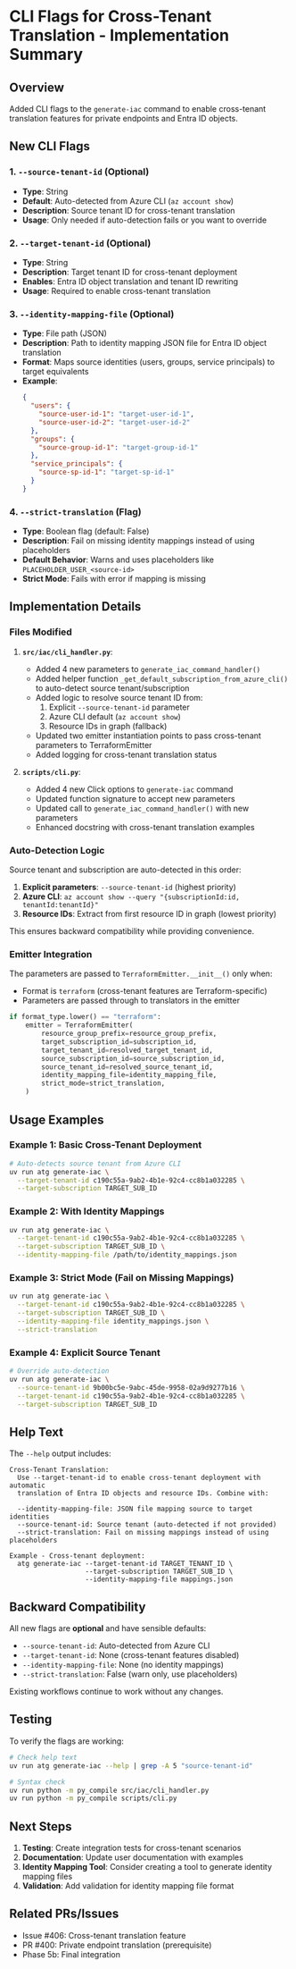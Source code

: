 # CLI Flags for Cross-Tenant Translation - Implementation Summary

## Overview
Added CLI flags to the `generate-iac` command to enable cross-tenant translation features for private endpoints and Entra ID objects.

## New CLI Flags

### 1. `--source-tenant-id` (Optional)
- **Type**: String
- **Default**: Auto-detected from Azure CLI (`az account show`)
- **Description**: Source tenant ID for cross-tenant translation
- **Usage**: Only needed if auto-detection fails or you want to override

### 2. `--target-tenant-id` (Optional)
- **Type**: String
- **Description**: Target tenant ID for cross-tenant deployment
- **Enables**: Entra ID object translation and tenant ID rewriting
- **Usage**: Required to enable cross-tenant translation

### 3. `--identity-mapping-file` (Optional)
- **Type**: File path (JSON)
- **Description**: Path to identity mapping JSON file for Entra ID object translation
- **Format**: Maps source identities (users, groups, service principals) to target equivalents
- **Example**:
  ```json
  {
    "users": {
      "source-user-id-1": "target-user-id-1",
      "source-user-id-2": "target-user-id-2"
    },
    "groups": {
      "source-group-id-1": "target-group-id-1"
    },
    "service_principals": {
      "source-sp-id-1": "target-sp-id-1"
    }
  }
  ```

### 4. `--strict-translation` (Flag)
- **Type**: Boolean flag (default: False)
- **Description**: Fail on missing identity mappings instead of using placeholders
- **Default Behavior**: Warns and uses placeholders like `PLACEHOLDER_USER_<source-id>`
- **Strict Mode**: Fails with error if mapping is missing

## Implementation Details

### Files Modified

1. **`src/iac/cli_handler.py`**:
   - Added 4 new parameters to `generate_iac_command_handler()`
   - Added helper function `_get_default_subscription_from_azure_cli()` to auto-detect source tenant/subscription
   - Added logic to resolve source tenant ID from:
     1. Explicit `--source-tenant-id` parameter
     2. Azure CLI default (`az account show`)
     3. Resource IDs in graph (fallback)
   - Updated two emitter instantiation points to pass cross-tenant parameters to TerraformEmitter
   - Added logging for cross-tenant translation status

2. **`scripts/cli.py`**:
   - Added 4 new Click options to `generate-iac` command
   - Updated function signature to accept new parameters
   - Updated call to `generate_iac_command_handler()` with new parameters
   - Enhanced docstring with cross-tenant translation examples

### Auto-Detection Logic

Source tenant and subscription are auto-detected in this order:

1. **Explicit parameters**: `--source-tenant-id` (highest priority)
2. **Azure CLI**: `az account show --query "{subscriptionId:id, tenantId:tenantId}"`
3. **Resource IDs**: Extract from first resource ID in graph (lowest priority)

This ensures backward compatibility while providing convenience.

### Emitter Integration

The parameters are passed to `TerraformEmitter.__init__()` only when:
- Format is `terraform` (cross-tenant features are Terraform-specific)
- Parameters are passed through to translators in the emitter

```python
if format_type.lower() == "terraform":
    emitter = TerraformEmitter(
        resource_group_prefix=resource_group_prefix,
        target_subscription_id=subscription_id,
        target_tenant_id=resolved_target_tenant_id,
        source_subscription_id=source_subscription_id,
        source_tenant_id=resolved_source_tenant_id,
        identity_mapping_file=identity_mapping_file,
        strict_mode=strict_translation,
    )
```

## Usage Examples

### Example 1: Basic Cross-Tenant Deployment
```bash
# Auto-detects source tenant from Azure CLI
uv run atg generate-iac \
  --target-tenant-id c190c55a-9ab2-4b1e-92c4-cc8b1a032285 \
  --target-subscription TARGET_SUB_ID
```

### Example 2: With Identity Mappings
```bash
uv run atg generate-iac \
  --target-tenant-id c190c55a-9ab2-4b1e-92c4-cc8b1a032285 \
  --target-subscription TARGET_SUB_ID \
  --identity-mapping-file /path/to/identity_mappings.json
```

### Example 3: Strict Mode (Fail on Missing Mappings)
```bash
uv run atg generate-iac \
  --target-tenant-id c190c55a-9ab2-4b1e-92c4-cc8b1a032285 \
  --target-subscription TARGET_SUB_ID \
  --identity-mapping-file identity_mappings.json \
  --strict-translation
```

### Example 4: Explicit Source Tenant
```bash
# Override auto-detection
uv run atg generate-iac \
  --source-tenant-id 9b00bc5e-9abc-45de-9958-02a9d9277b16 \
  --target-tenant-id c190c55a-9ab2-4b1e-92c4-cc8b1a032285 \
  --target-subscription TARGET_SUB_ID
```

## Help Text

The `--help` output includes:

```
Cross-Tenant Translation:
  Use --target-tenant-id to enable cross-tenant deployment with automatic
  translation of Entra ID objects and resource IDs. Combine with:

  --identity-mapping-file: JSON file mapping source to target identities
  --source-tenant-id: Source tenant (auto-detected if not provided)
  --strict-translation: Fail on missing mappings instead of using placeholders

Example - Cross-tenant deployment:
  atg generate-iac --target-tenant-id TARGET_TENANT_ID \
                   --target-subscription TARGET_SUB_ID \
                   --identity-mapping-file mappings.json
```

## Backward Compatibility

All new flags are **optional** and have sensible defaults:
- `--source-tenant-id`: Auto-detected from Azure CLI
- `--target-tenant-id`: None (cross-tenant features disabled)
- `--identity-mapping-file`: None (no identity mappings)
- `--strict-translation`: False (warn only, use placeholders)

Existing workflows continue to work without any changes.

## Testing

To verify the flags are working:

```bash
# Check help text
uv run atg generate-iac --help | grep -A 5 "source-tenant-id"

# Syntax check
uv run python -m py_compile src/iac/cli_handler.py
uv run python -m py_compile scripts/cli.py
```

## Next Steps

1. **Testing**: Create integration tests for cross-tenant scenarios
2. **Documentation**: Update user documentation with examples
3. **Identity Mapping Tool**: Consider creating a tool to generate identity mapping files
4. **Validation**: Add validation for identity mapping file format

## Related PRs/Issues

- Issue #406: Cross-tenant translation feature
- PR #400: Private endpoint translation (prerequisite)
- Phase 5b: Final integration
